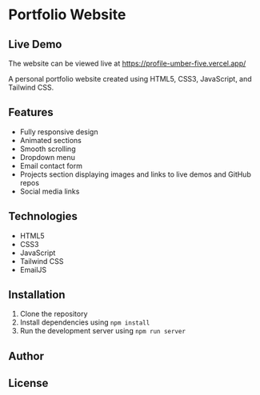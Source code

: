 # Portfolio Website

## Live Demo
The website can be viewed live at https://profile-umber-five.vercel.app/

A personal portfolio website created using HTML5, CSS3, JavaScript, and Tailwind CSS.

## Features

- Fully responsive design
- Animated sections
- Smooth scrolling
- Dropdown menu
- Email contact form
- Projects section displaying images and links to live demos and GitHub repos
- Social media links

## Technologies

- HTML5
- CSS3
- JavaScript
- Tailwind CSS
- EmailJS

## Installation

1. Clone the repository
2. Install dependencies using `npm install`
3. Run the development server using `npm run server`

## Author

## License

